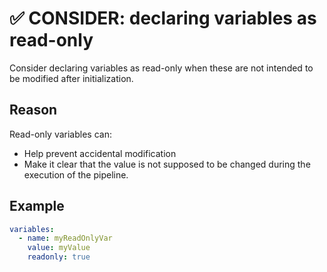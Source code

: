 # ✅ CONSIDER: declaring variables as read-only

Consider declaring variables as read-only when these are not intended to be
modified after initialization.

## Reason

Read-only variables can:

- Help prevent accidental modification
- Make it clear that the value is not supposed to be changed during the
execution of the pipeline.

## Example

```yaml
variables:
  - name: myReadOnlyVar
    value: myValue
    readonly: true
```
